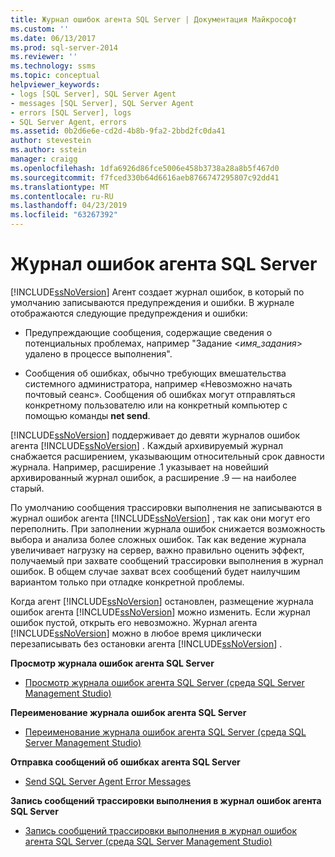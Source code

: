 ```yaml
---
title: Журнал ошибок агента SQL Server | Документация Майкрософт
ms.custom: ''
ms.date: 06/13/2017
ms.prod: sql-server-2014
ms.reviewer: ''
ms.technology: ssms
ms.topic: conceptual
helpviewer_keywords:
- logs [SQL Server], SQL Server Agent
- messages [SQL Server], SQL Server Agent
- errors [SQL Server], logs
- SQL Server Agent, errors
ms.assetid: 0b2d6e6e-cd2d-4b8b-9fa2-2bbd2fc0da41
author: stevestein
ms.author: sstein
manager: craigg
ms.openlocfilehash: 1dfa6926d86fce5006e458b3738a28a8b5f467d0
ms.sourcegitcommit: f7fced330b64d6616aeb8766747295807c92dd41
ms.translationtype: MT
ms.contentlocale: ru-RU
ms.lasthandoff: 04/23/2019
ms.locfileid: "63267392"
---
```

# <a name="sql-server-agent-error-log"></a>Журнал ошибок агента SQL Server
  [!INCLUDE[ssNoVersion](../../includes/ssnoversion-md.md)] Агент создает журнал ошибок, в который по умолчанию записываются предупреждения и ошибки. В журнале отображаются следующие предупреждения и ошибки:  
  
-   Предупреждающие сообщения, содержащие сведения о потенциальных проблемах, например "Задание \<*имя_задания*> удалено в процессе выполнения".  
  
-   Сообщения об ошибках, обычно требующих вмешательства системного администратора, например «Невозможно начать почтовый сеанс». Сообщения об ошибках могут отправляться конкретному пользователю или на конкретный компьютер с помощью команды **net send**.  
  
 [!INCLUDE[ssNoVersion](../../includes/ssnoversion-md.md)] поддерживает до девяти журналов ошибок агента [!INCLUDE[ssNoVersion](../../includes/ssnoversion-md.md)] . Каждый архивируемый журнал снабжается расширением, указывающим относительный срок давности журнала. Например, расширение .1 указывает на новейший архивированный журнал ошибок, а расширение .9 — на наиболее старый.  
  
 По умолчанию сообщения трассировки выполнения не записываются в журнал ошибок агента [!INCLUDE[ssNoVersion](../../includes/ssnoversion-md.md)] , так как они могут его переполнить. При заполнении журнала ошибок снижается возможность выбора и анализа более сложных ошибок. Так как ведение журнала увеличивает нагрузку на сервер, важно правильно оценить эффект, получаемый при захвате сообщений трассировки выполнения в журнал ошибок. В общем случае захват всех сообщений будет наилучшим вариантом только при отладке конкретной проблемы.  
  
 Когда агент [!INCLUDE[ssNoVersion](../../includes/ssnoversion-md.md)] остановлен, размещение журнала ошибок агента [!INCLUDE[ssNoVersion](../../includes/ssnoversion-md.md)] можно изменить. Если журнал ошибок пустой, открыть его невозможно. Журнал агента [!INCLUDE[ssNoVersion](../../includes/ssnoversion-md.md)] можно в любое время циклически перезаписывать без остановки агента [!INCLUDE[ssNoVersion](../../includes/ssnoversion-md.md)] .  
  
 **Просмотр журнала ошибок агента SQL Server**  
  
-   [Просмотр журнала ошибок агента SQL Server (среда SQL Server Management Studio)](view-sql-server-agent-error-log-sql-server-management-studio.md) 
  
 **Переименование журнала ошибок агента SQL Server**  
  
-   [Переименование журнала ошибок агента SQL Server (среда SQL Server Management Studio)](rename-a-sql-server-agent-error-log-sql-server-management-studio.md)  
  
 **Отправка сообщений об ошибках агента SQL Server**  
  
-   [Send SQL Server Agent Error Messages](send-sql-server-agent-error-messages.md)  
  
 **Запись сообщений трассировки выполнения в журнал ошибок агента SQL Server**  
  
-   [Запись сообщений трассировки выполнения в журнал ошибок агента SQL Server (среда SQL Server Management Studio)](write-execution-trace-messages-to-sql-server-agent-log-ssms.md)  
  
  
